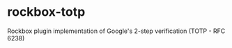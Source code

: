 rockbox-totp
============

Rockbox plugin implementation of Google's 2-step verification (TOTP - RFC 6238)